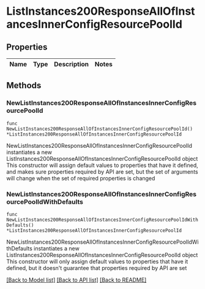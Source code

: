 # ListInstances200ResponseAllOfInstancesInnerConfigResourcePoolId

## Properties

Name | Type | Description | Notes
------------ | ------------- | ------------- | -------------

## Methods

### NewListInstances200ResponseAllOfInstancesInnerConfigResourcePoolId

`func NewListInstances200ResponseAllOfInstancesInnerConfigResourcePoolId() *ListInstances200ResponseAllOfInstancesInnerConfigResourcePoolId`

NewListInstances200ResponseAllOfInstancesInnerConfigResourcePoolId instantiates a new ListInstances200ResponseAllOfInstancesInnerConfigResourcePoolId object
This constructor will assign default values to properties that have it defined,
and makes sure properties required by API are set, but the set of arguments
will change when the set of required properties is changed

### NewListInstances200ResponseAllOfInstancesInnerConfigResourcePoolIdWithDefaults

`func NewListInstances200ResponseAllOfInstancesInnerConfigResourcePoolIdWithDefaults() *ListInstances200ResponseAllOfInstancesInnerConfigResourcePoolId`

NewListInstances200ResponseAllOfInstancesInnerConfigResourcePoolIdWithDefaults instantiates a new ListInstances200ResponseAllOfInstancesInnerConfigResourcePoolId object
This constructor will only assign default values to properties that have it defined,
but it doesn't guarantee that properties required by API are set


[[Back to Model list]](../README.md#documentation-for-models) [[Back to API list]](../README.md#documentation-for-api-endpoints) [[Back to README]](../README.md)


